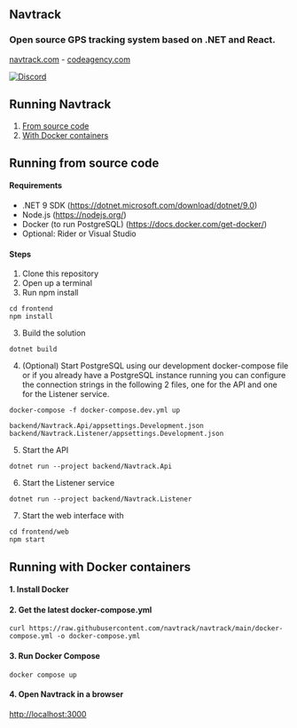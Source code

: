 ## Navtrack

### Open source GPS tracking system based on .NET and React.

[navtrack.com](https://navtrack.com) - [codeagency.com](https://codeagency.com)

[![Discord](https://img.shields.io/discord/515183168060391427?label=Discord)](https://discord.gg/N4ZxhB3y6h)

## Running Navtrack

1. [From source code](#running-from-source-code)
2. [With Docker containers](#running-with-docker-containers)

## Running from source code

#### Requirements

- .NET 9 SDK (https://dotnet.microsoft.com/download/dotnet/9.0)
- Node.js (https://nodejs.org/)
- Docker (to run PostgreSQL) (https://docs.docker.com/get-docker/)
- Optional: Rider or Visual Studio

#### Steps

1. Clone this repository
2. Open up a terminal
3. Run npm install

```
cd frontend
npm install
```

3. Build the solution

```
dotnet build
```

4. (Optional) Start PostgreSQL using our development docker-compose file or if you already have a PostgreSQL instance running you can configure the connection strings in the following 2 files, one for the API and one for the Listener service.

```
docker-compose -f docker-compose.dev.yml up
```

```
backend/Navtrack.Api/appsettings.Development.json
backend/Navtrack.Listener/appsettings.Development.json
```

5. Start the API

```
dotnet run --project backend/Navtrack.Api
```

6. Start the Listener service

```
dotnet run --project backend/Navtrack.Listener
```

7. Start the web interface with

```
cd frontend/web
npm start
```

## Running with Docker containers

#### 1. Install Docker

#### 2. Get the latest docker-compose.yml

```
curl https://raw.githubusercontent.com/navtrack/navtrack/main/docker-compose.yml -o docker-compose.yml
```

#### 3. Run Docker Compose

```
docker compose up
```

#### 4. Open Navtrack in a browser

[http://localhost:3000](http://localhost:3000)
